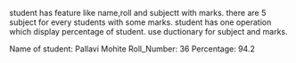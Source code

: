 student has feature like name,roll and subjectt with marks. there are 5 subject for every students with some marks.
student has one operation which display percentage of student.
use ductionary for subject and marks.

Name of student: Pallavi Mohite
Roll_Number: 36
Percentage: 94.2
